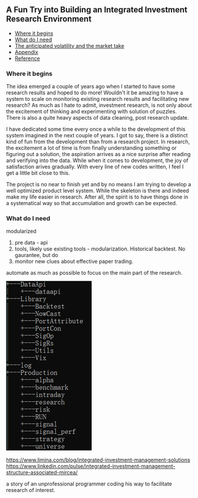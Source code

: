 #

## A Fun Try into Building an Integrated Investment Research Environment

- [Where it begins](#beg)
- [What do I need](#need)
- [The anticipated volatility and the market take](#info)
- [Appendix](#appendix)
- [Reference](#ref)

### Where it begins <a name="beg"></a>

The idea emerged a couple of years ago when I started to have some research results and hoped to do more! Wouldn't it be amazing to have a system to scale on monitoring existing research results and facilitating new research? As much as I hate to admit, investment research, is not only about the excitement of thinking and experimenting with solution of puzzles. There is also a quite heavy aspects of data cleaning, post research update.

I have dedicated some time every once a while to the development of this system imagined in the next couple of years. I got to say, there is a distinct kind of fun from the development than from a research project. In research, the excitement a lot of time is from finally understanding something or figuring out a solution, the aspiration arrives as a nice surprise after reading and verifying into the data. While when it comes to development, the joy of satisfaction arives gradually. With every line of new codes written, I feel I get a little bit close to this.

The project is no near to finish yet and by no means I am trying to develop a well optimized product level system. While the skeleton is there and indeed make my life easier in research. After all, the spirit is to have things done in a systematical way so that accumulation and growth can be expected. 

### What do I need <a name="need"></a>

modularized

1. pre data - api
2. tools, likely use existing tools - modularization. Historical backtest. No gaurantee, but do
3. monitor new clues about effective paper trading. 

automate as much as possible to focus on the main part of the research.

![System](https://raw.githubusercontent.com/SkyBlueRW/SkyBlueRW.github.io/main/_posts/asset/system.png)

https://www.limina.com/blog/integrated-investment-management-solutions
https://www.linkedin.com/pulse/integrated-investment-management-structure-associated-mircea/


a story of an unprofessional programmer coding his way to facilitate research of interest.
